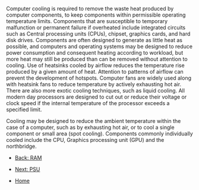 Computer cooling is required to remove the waste heat produced by computer components, to keep components within permissible operating temperature limits. Components that are susceptible to temporary malfunction or permanent 
failure if overheated include integrated circuits such as Central processing units (CPUs), chipset, graphics cards, and hard disk drives.
Components are often designed to generate as little heat as possible, and computers and operating systems may be designed to reduce power consumption and consequent heating according to workload, but more heat may still be 
produced than can be removed without attention to cooling. Use of heatsinks cooled by airflow reduces the temperature rise produced by a given amount of heat. Attention to patterns of airflow can prevent the development of 
hotspots. Computer fans are widely used along with heatsink fans to reduce temperature by actively exhausting hot air. There are also more exotic cooling techniques, such as liquid cooling. All modern day processors are 
designed to cut out or reduce their voltage or clock speed if the internal temperature of the processor exceeds a specified limit.

Cooling may be designed to reduce the ambient temperature within the case of a computer, such as by exhausting hot air, or to cool a single component or small area (spot cooling). Components commonly individually cooled 
include the CPU, Graphics processing unit (GPU) and the northbridge.


* [Back: RAM](RAM.md)

* [Next: PSU](PSU.md)


* [Home](README.md)
